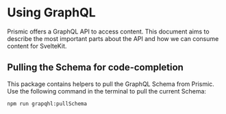 # Using GraphQL

Prismic offers a GraphQL API to access content. This document aims to describe the most important parts about the API
and how we can consume content for SvelteKit.

## Pulling the Schema for code-completion

This package contains helpers to pull the GraphQL Schema from Prismic. Use the following command in the terminal to
pull the current Schema:

```shell
npm run grapqhl:pullSchema
```
